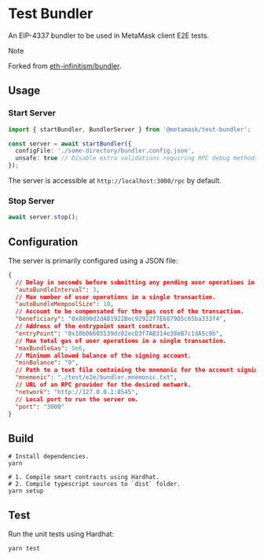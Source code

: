 # Test Bundler

An EIP-4337 bundler to be used in MetaMask client E2E tests.

> [!NOTE]
> Forked from [eth-infinitism/bundler](https://github.com/eth-infinitism/bundler).

## Usage

### Start Server
```typescript
import { startBundler, BundlerServer } from '@metamask/test-bundler';

const server = await startBundler({
  configFile: './some-directory/bundler.config.json',
  unsafe: true // Disable extra validations requiring RPC debug methods.
});
```

The server is accessible at `http://localhost:3000/rpc` by default.

### Stop Server
```typescript
await server.stop();
```

## Configuration

The server is primarily configured using a JSON file:

```json
{
  // Delay in seconds before submitting any pending user operations in a transaction.
  "autoBundleInterval": 3,
  // Max number of user operations in a single transaction.
  "autoBundleMempoolSize": 10,
  // Account to be compensated for the gas cost of the transaction.
  "beneficiary": "0x8890d2dAB1922Bec92922f7E6879D5c65ba333f4",
  // Address of the entrypoint smart contract.
  "entryPoint": "0x18b06605539dc02ecD3f7AB314e38eB7c1dA5c9b",
  // Max total gas of user operations in a single transaction.
  "maxBundleGas": 5e6,
  // Minimum allowed balance of the signing account.
  "minBalance": "0",
  // Path to a text file containing the mnemonic for the account signing the transactions.
  "mnemonic": "./test/e2e/bundler.mnemonic.txt",
  // URL of an RPC provider for the desired network.
  "network": "http://127.0.0.1:8545",
  // Local port to run the server on.
  "port": "3000"
}
```

## Build

```shell
# Install dependencies.
yarn

# 1. Compile smart contracts using Hardhat.
# 2. Compile typescript sources to `dist` folder.
yarn setup
```

## Test

Run the unit tests using Hardhat:

```
yarn test
```
